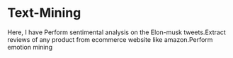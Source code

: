 # Text-Mining
Here, I have Perform sentimental analysis on the Elon-musk tweets.Extract reviews of any product from ecommerce website like amazon.Perform emotion mining 
